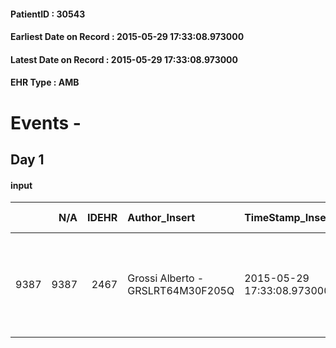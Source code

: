 
#### PatientID : 30543
#### Earliest Date on Record : 2015-05-29 17:33:08.973000
#### Latest Date on Record : 2015-05-29 17:33:08.973000
#### EHR Type : AMB

# Events - 

## Day 1

#### input
|      |    N/A |   IDEHR | Author_Insert                     | TimeStamp_Insert           | EHRType   |   PatientID |   IDDigitalSignDocument | persone_vicine   |   Unnamed: 0_x.1 |   IDANAMNESI_SOCIALE | Patient   | FamigliaAltro   | Paziente_T   | FamigliaAltro_T   |   Non_Rilevabile_x.1 | Note_Non_Rilevabile_x.1   | opt_Problemi   | chk_contr_sintomi   | opt_paziente_a   | opt_famiglia_a   | opt_adeguatezza   | opt_paziente_solo   | opt_presente_assente   | Caregiver_principale   | opt_capacita   | opt_necessario   | opt_risorse_ec   | ds_note_prio                                                                         | opt_paziente_ad   | opt_caregiver_ad   | opt_inv_civile   | Needs     | Domestic partnership   | Fragility   |
|-----:|-------:|--------:|:----------------------------------|:---------------------------|:----------|------------:|------------------------:|:-----------------|-----------------:|---------------------:|:----------|:----------------|:-------------|:------------------|---------------------:|:--------------------------|:---------------|:--------------------|:-----------------|:-----------------|:------------------|:--------------------|:-----------------------|:-----------------------|:---------------|:-----------------|:-----------------|:-------------------------------------------------------------------------------------|:------------------|:-------------------|:-----------------|:----------|:-----------------------|:------------|
| 9387 |   9387 |    2467 | Grossi Alberto - GRSLRT64M30F205Q | 2015-05-29 17:33:08.973000 | AMB       |       30543 |                   79324 | N/A              |             1047 |                  665 | Si#1      | Si#1            | Si#1         | Si#1              |                    0 | NR                        | No#0           | controllo sintomi#0 | Indefinite#2     | Congruenti#1     | Si#1              | Si#1                | Presente#1             | nipote Mara            | Adeguato#0     | Si#1             | Adeguate#1       | Paziente segnalato in scadutissime condizioni cliniche (sopore, dispnea, agitazione) | Totale#2          | Totale#2           | No#0             | Clinici#0 | Badante#1              | nessuna#0   |



